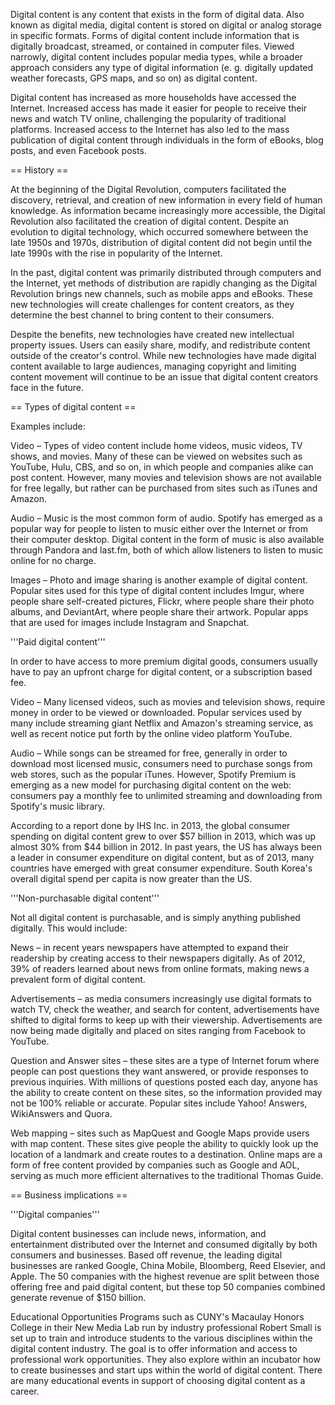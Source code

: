 Digital content is any content that exists in the form of digital data. Also known as digital media, digital content is stored on digital or analog storage in specific formats. Forms of digital content include information that is digitally broadcast, streamed, or contained in computer files. Viewed narrowly, digital content includes popular media types, while a broader approach considers any type of digital information (e. g. digitally updated weather forecasts, GPS maps, and so on) as digital content.

Digital content has increased as more households have accessed the Internet. Increased access has made it easier for people to receive their news and watch TV online, challenging the popularity of traditional platforms. Increased access to the Internet has also led to the mass publication of digital content through individuals in the form of eBooks, blog posts, and even Facebook posts.


== History ==

At the beginning of the Digital Revolution, computers facilitated the discovery, retrieval, and creation of new information in every field of human knowledge. As information became increasingly more accessible, the Digital Revolution also facilitated the creation of digital content. Despite an evolution to digital technology, which occurred somewhere between the late 1950s and 1970s, distribution of digital content did not begin until the late 1990s with the rise in popularity of the Internet.

In the past, digital content was primarily distributed through computers and the Internet, yet methods of distribution are rapidly changing as the Digital Revolution brings new channels, such as mobile apps and eBooks. These new technologies will create challenges for content creators, as they determine the best channel to bring content to their consumers.

Despite the benefits, new technologies have created new intellectual property issues. Users can easily share, modify, and redistribute content outside of the creator's control. While new technologies have made digital content available to large audiences, managing copyright and limiting content movement will continue to be an issue that digital content creators face in the future.


== Types of digital content ==

Examples include:

Video – Types of video content include home videos, music videos, TV shows, and movies. Many of these can be viewed on websites such as YouTube, Hulu, CBS, and so on, in which people and companies alike can post content. However, many movies and television shows are not available for free legally, but rather can be purchased from sites such as iTunes and Amazon.

Audio – Music is the most common form of audio. Spotify has emerged as a popular way for people to listen to music either over the Internet or from their computer desktop. Digital content in the form of music is also available through Pandora and last.fm, both of which allow listeners to listen to music online for no charge.

Images – Photo and image sharing is another example of digital content. Popular sites used for this type of digital content includes Imgur, where people share self-created pictures, Flickr, where people share their photo albums, and DeviantArt, where people share their artwork. Popular apps that are used for images include Instagram and Snapchat.

'''Paid digital content'''

In order to have access to more premium digital goods, consumers usually have to pay an upfront charge for digital content, or a subscription based fee.

Video – Many licensed videos, such as movies and television shows, require money in order to be viewed or downloaded. Popular services used by many include streaming giant Netflix and Amazon's streaming service, as well as recent notice put forth by the online video platform YouTube.

Audio – While songs can be streamed for free, generally in order to download most licensed music, consumers need to purchase songs from web stores, such as the popular iTunes. However, Spotify Premium is emerging as a new model for purchasing digital content on the web: consumers pay a monthly fee to unlimited streaming and downloading from Spotify's music library.

According to a report done by IHS Inc. in 2013, the global consumer spending on digital content grew to over $57 billion in 2013, which was up almost 30% from $44 billion in 2012. In past years, the US has always been a leader in consumer expenditure on digital content, but as of 2013, many countries have emerged with great consumer expenditure. South Korea's overall digital spend per capita is now greater than the US.

'''Non-purchasable digital content'''

Not all digital content is purchasable, and is simply anything published digitally. This would include:

News – in recent years newspapers have attempted to expand their readership by creating access to their newspapers digitally. As of 2012, 39% of readers learned about news from online formats, making news a prevalent form of digital content.

Advertisements – as media consumers increasingly use digital formats to watch TV, check the weather, and search for content, advertisements have shifted to digital forms to keep up with their viewership. Advertisements are now being made digitally and placed on sites ranging from Facebook to YouTube.

Question and Answer sites – these sites are a type of Internet forum where people can post questions they want answered, or provide responses to previous inquiries. With millions of questions posted each day, anyone has the ability to create content on these sites, so the information provided may not be 100% reliable or accurate. Popular sites include Yahoo! Answers, WikiAnswers and Quora.

Web mapping – sites such as MapQuest and Google Maps provide users with map content. These sites give people the ability to quickly look up the location of a landmark and create routes to a destination. Online maps are a form of free content provided by companies such as Google and AOL, serving as much more efficient alternatives to the traditional Thomas Guide.


== Business implications ==


'''Digital companies'''

Digital content businesses can include news, information, and entertainment distributed over the Internet and consumed digitally by both consumers and businesses. Based off revenue, the leading digital businesses are ranked Google, China Mobile, Bloomberg, Reed Elsevier, and Apple. The 50 companies with the highest revenue are split between those offering free and paid digital content, but these top 50 companies combined generate revenue of $150 billion.

Educational Opportunities Programs such as CUNY's Macaulay Honors College in their New Media Lab run by industry professional Robert Small is set up to train and introduce students to the various disciplines within the digital content industry. The goal is to offer information and access to professional work opportunities. They also explore within an incubator how to create businesses and start ups within the world of digital content. There are many educational events in support of choosing digital content as a career.
